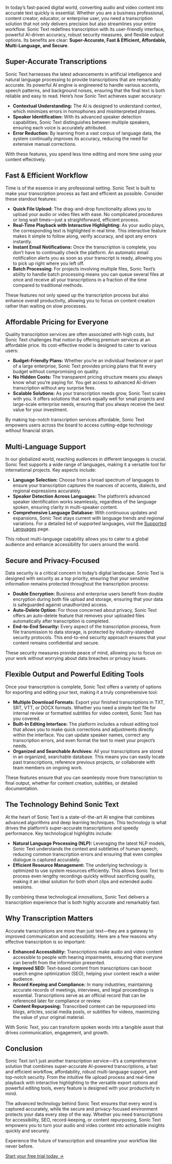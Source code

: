 In today’s fast-paced digital world, converting audio and video content into accurate text quickly is essential. Whether you are a business professional, content creator, educator, or enterprise user, you need a transcription solution that not only delivers precision but also streamlines your entire workflow. Sonic Text redefines transcription with its user-friendly interface, powerful AI-driven accuracy, robust security measures, and flexible output options. Its benefits are clear: **Super-Accurate, Fast & Efficient, Affordable, Multi-Language, and Secure**.

## Super-Accurate Transcriptions

Sonic Text harnesses the latest advancements in artificial intelligence and natural language processing to provide transcriptions that are remarkably accurate. Its powerful AI engine is engineered to handle various accents, speech patterns, and background noises, ensuring that the final text is both reliable and easy to read. Here’s how Sonic Text achieves super accuracy:

- **Contextual Understanding:** The AI is designed to understand context, which minimizes errors in homophones and misinterpreted phrases.
- **Speaker Identification:** With its advanced speaker detection capabilities, Sonic Text distinguishes between multiple speakers, ensuring each voice is accurately attributed.
- **Error Reduction:** By learning from a vast corpus of language data, the system continually improves its accuracy, reducing the need for extensive manual corrections.

With these features, you spend less time editing and more time using your content effectively.

## Fast & Efficient Workflow

Time is of the essence in any professional setting. Sonic Text is built to make your transcription process as fast and efficient as possible. Consider these standout features:

- **Quick File Upload:** The drag-and-drop functionality allows you to upload your audio or video files with ease. No complicated procedures or long wait times—just a straightforward, efficient process.
- **Real-Time Playback with Interactive Highlighting:** As your audio plays, the corresponding text is highlighted in real time. This interactive feature makes it simple to follow along, verify accuracy, and spot any errors instantly.
- **Instant Email Notifications:** Once the transcription is complete, you don’t have to continually check the platform. An automatic email notification alerts you as soon as your transcript is ready, allowing you to pick up right where you left off.
- **Batch Processing:** For projects involving multiple files, Sonic Text’s ability to handle batch processing means you can queue several files at once and receive all your transcriptions in a fraction of the time compared to traditional methods.

These features not only speed up the transcription process but also enhance overall productivity, allowing you to focus on content creation rather than waiting on slow processes.

## Affordable Pricing for Everyone

Quality transcription services are often associated with high costs, but Sonic Text challenges that notion by offering premium services at an affordable price. Its cost-effective model is designed to cater to various users:

- **Budget-Friendly Plans:** Whether you’re an individual freelancer or part of a large enterprise, Sonic Text provides pricing plans that fit every budget without compromising on quality.
- **No Hidden Costs:** The transparent pricing structure means you always know what you’re paying for. You get access to advanced AI-driven transcription without any surprise fees.
- **Scalable Solutions:** As your transcription needs grow, Sonic Text scales with you. It offers solutions that work equally well for small projects and large-scale enterprise needs, ensuring that you always receive the best value for your investment.

By making top-notch transcription services affordable, Sonic Text empowers users across the board to access cutting-edge technology without financial strain.

## Multi-Language Support

In our globalized world, reaching audiences in different languages is crucial. Sonic Text supports a wide range of languages, making it a versatile tool for international projects. Key aspects include:

- **Language Selection:** Choose from a broad spectrum of languages to ensure your transcription captures the nuances of accents, dialects, and regional expressions accurately.
- **Speaker Detection Across Languages:** The platform’s advanced speaker identification works seamlessly, regardless of the language spoken, ensuring clarity in multi-speaker content.
- **Comprehensive Language Database:** With continuous updates and expansions, Sonic Text stays current with language trends and regional variations. For a detailed list of supported languages, visit the [Supported Languages](https://sonictext.xyz/supported-languages) page.

This robust multi-language capability allows you to cater to a global audience and enhance accessibility for users around the world.

## Secure and Privacy-Focused

Data security is a critical concern in today’s digital landscape. Sonic Text is designed with security as a top priority, ensuring that your sensitive information remains protected throughout the transcription process:

- **Double Encryption:** Business and enterprise users benefit from double encryption during both file upload and storage, ensuring that your data is safeguarded against unauthorized access.
- **Auto-Delete Option:** For those concerned about privacy, Sonic Text offers an auto-delete feature that removes your uploaded files automatically after transcription is completed.
- **End-to-End Security:** Every aspect of the transcription process, from file transmission to data storage, is protected by industry-standard security protocols. This end-to-end security approach ensures that your content remains confidential and secure.

These security measures provide peace of mind, allowing you to focus on your work without worrying about data breaches or privacy issues.

## Flexible Output and Powerful Editing Tools

Once your transcription is complete, Sonic Text offers a variety of options for exporting and editing your text, making it a truly comprehensive tool:

- **Multiple Download Formats:** Export your finished transcriptions in TXT, SRT, VTT, or DOCX formats. Whether you need a simple text file for internal review or formatted subtitles for video content, Sonic Text has you covered.
- **Built-In Editing Interface:** The platform includes a robust editing tool that allows you to make quick corrections and adjustments directly within the interface. You can update speaker names, correct any transcription errors, and even format the text to meet your project’s needs.
- **Organized and Searchable Archives:** All your transcriptions are stored in an organized, searchable database. This means you can easily locate past transcriptions, reference previous projects, or collaborate with team members on ongoing work.

These features ensure that you can seamlessly move from transcription to final output, whether for content creation, subtitles, or detailed documentation.

## The Technology Behind Sonic Text

At the heart of Sonic Text is a state-of-the-art AI engine that combines advanced algorithms and deep learning techniques. This technology is what drives the platform’s super-accurate transcriptions and speedy performance. Key technological highlights include:

- **Natural Language Processing (NLP):** Leveraging the latest NLP models, Sonic Text understands the context and subtleties of human speech, reducing common transcription errors and ensuring that even complex dialogue is captured accurately.
- **Efficient Resource Management:** The underlying technology is optimized to use system resources efficiently. This allows Sonic Text to process even lengthy recordings quickly without sacrificing quality, making it an ideal solution for both short clips and extended audio sessions.

By combining these technological innovations, Sonic Text delivers a transcription experience that is both highly accurate and remarkably fast.

## Why Transcription Matters

Accurate transcriptions are more than just text—they are a gateway to improved communication and accessibility. Here are a few reasons why effective transcription is so important:

- **Enhanced Accessibility:** Transcriptions make audio and video content accessible to people with hearing impairments, ensuring that everyone can benefit from the information presented.
- **Improved SEO:** Text-based content from transcriptions can boost search engine optimization (SEO), helping your content reach a wider audience.
- **Record Keeping and Compliance:** In many industries, maintaining accurate records of meetings, interviews, and legal proceedings is essential. Transcriptions serve as an official record that can be referenced later for compliance or review.
- **Content Repurposing:** Transcribed content can be repurposed into blogs, articles, social media posts, or subtitles for videos, maximizing the value of your original material.

With Sonic Text, you can transform spoken words into a tangible asset that drives communication, engagement, and growth.

## Conclusion

Sonic Text isn’t just another transcription service—it’s a comprehensive solution that combines super-accurate AI-powered transcriptions, a fast and efficient workflow, affordability, robust multi-language support, and top-notch security. From the intuitive file upload process and real-time playback with interactive highlighting to the versatile export options and powerful editing tools, every feature is designed with your productivity in mind.

The advanced technology behind Sonic Text ensures that every word is captured accurately, while the secure and privacy-focused environment protects your data every step of the way. Whether you need transcriptions for accessibility, SEO, record-keeping, or content repurposing, Sonic Text empowers you to turn your audio and video content into actionable insights quickly and securely.

Experience the future of transcription and streamline your workflow like never before. 

[Start your free trial today →](/auth/register)
